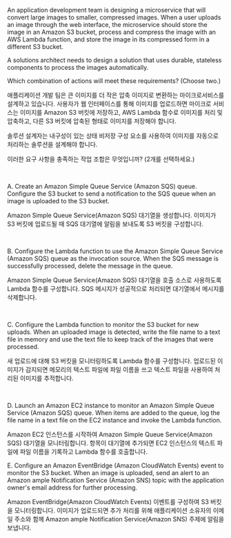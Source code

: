 An application development team is designing a microservice that will convert large images to smaller, compressed images. When a user uploads an image through the web interface, the microservice should store the image in an Amazon S3 bucket, process and compress the image with an AWS Lambda function, and store the image in its compressed form in a different S3 bucket.

A solutions architect needs to design a solution that uses durable, stateless components to process the images automatically.

Which combination of actions will meet these requirements? (Choose two.)

애플리케이션 개발 팀은 큰 이미지를 더 작은 압축 이미지로 변환하는 마이크로서비스를 설계하고 있습니다. 사용자가 웹 인터페이스를 통해 이미지를 업로드하면 마이크로 서비스는 이미지를 Amazon S3 버킷에 저장하고, AWS Lambda 함수로 이미지를 처리 ​​및 압축하고, 다른 S3 버킷에 압축된 형태로 이미지를 저장해야 합니다.

솔루션 설계자는 내구성이 있는 상태 비저장 구성 요소를 사용하여 이미지를 자동으로 처리하는 솔루션을 설계해야 합니다.

이러한 요구 사항을 충족하는 작업 조합은 무엇입니까? (2개를 선택하세요.)

​

A.
Create an Amazon Simple Queue Service (Amazon SQS) queue. Configure the S3 bucket to send a notification to the SQS queue when an image is uploaded to the S3 bucket.

Amazon Simple Queue Service(Amazon SQS) 대기열을 생성합니다. 이미지가 S3 버킷에 업로드될 때 SQS 대기열에 알림을 보내도록 S3 버킷을 구성합니다.

​

B.
Configure the Lambda function to use the Amazon Simple Queue Service (Amazon SQS) queue as the invocation source. When the SQS message is successfully processed, delete the message in the queue.

Amazon Simple Queue Service(Amazon SQS) 대기열을 호출 소스로 사용하도록 Lambda 함수를 구성합니다. SQS 메시지가 성공적으로 처리되면 대기열에서 메시지를 삭제합니다.

​

C.
Configure the Lambda function to monitor the S3 bucket for new uploads. When an uploaded image is detected, write the file name to a text file in memory and use the text file to keep track of the images that were processed.

새 업로드에 대해 S3 버킷을 모니터링하도록 Lambda 함수를 구성합니다. 업로드된 이미지가 감지되면 메모리의 텍스트 파일에 파일 이름을 쓰고 텍스트 파일을 사용하여 처리된 이미지를 추적합니다.

​

D.
Launch an Amazon EC2 instance to monitor an Amazon Simple Queue Service (Amazon SQS) queue. When items are added to the queue, log the file name in a text file on the EC2 instance and invoke the Lambda function.

Amazon EC2 인스턴스를 시작하여 Amazon Simple Queue Service(Amazon SQS) 대기열을 모니터링합니다. 항목이 대기열에 추가되면 EC2 인스턴스의 텍스트 파일에 파일 이름을 기록하고 Lambda 함수를 호출합니다.


E.
Configure an Amazon EventBridge (Amazon CloudWatch Events) event to monitor the S3 bucket. When an image is uploaded, send an alert to an Amazon ample Notification Service (Amazon SNS) topic with the application owner's email address for further processing.

Amazon EventBridge(Amazon CloudWatch Events) 이벤트를 구성하여 S3 버킷을 모니터링합니다. 이미지가 업로드되면 추가 처리를 위해 애플리케이션 소유자의 이메일 주소와 함께 Amazon ample Notification Service(Amazon SNS) 주제에 알림을 보냅니다.